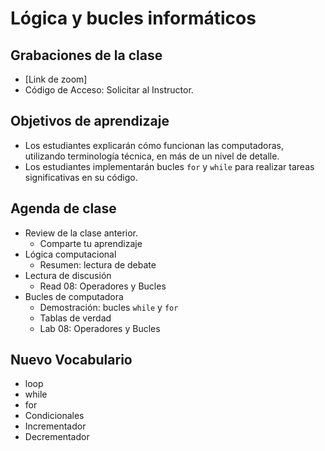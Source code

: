 # Lógica y bucles informáticos

## Grabaciones de la clase
- [Link de zoom]
- Código de Acceso: Solicitar al Instructor.

## Objetivos de aprendizaje

- Los estudiantes explicarán cómo funcionan las computadoras, utilizando terminología técnica, en más de un nivel de detalle.
- Los estudiantes implementarán bucles `for` y `while` para realizar tareas significativas en su código.

## Agenda de clase

- Review de la clase anterior.
   - Comparte tu aprendizaje
- Lógica computacional
   - Resumen: lectura de debate
- Lectura de discusión
   - Read 08: Operadores y Bucles
- Bucles de computadora
   - Demostración: bucles `while` y `for`
   - Tablas de verdad
   - Lab 08: Operadores y Bucles

## Nuevo Vocabulario

- loop
- while
- for
- Condicionales
- Incrementador
- Decrementador
